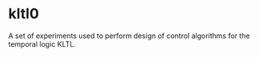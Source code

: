# kltl0
A set of experiments used to perform design of control algorithms for the temporal logic KLTL.

